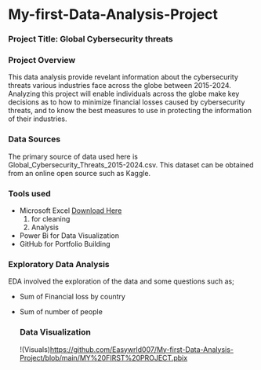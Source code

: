 # My-first-Data-Analysis-Project
### Project Title: Global Cybersecurity threats

### Project Overview

This data analysis provide revelant information about the cybersecurity threats various industries face across the globe between 2015-2024. Analyzing this project will enable individuals across the globe make key decisions as to how to minimize financial losses caused by cybersecurity threats, and to know the best measures to use in protecting the information of their industries.
### Data Sources
The primary source of data used here is Global_Cybersecurity_Threats_2015-2024.csv. This dataset can be obtained from an online open source such as Kaggle.

### Tools used
- Microsoft Excel [Download Here](Https://www.microsoft.com)
  1. for cleaning
  2. Analysis 
- Power Bi for Data Visualization
- GitHub for Portfolio Building
  
### Exploratory Data Analysis 
EDA involved the exploration of the data and some questions such as;
- Sum of Financial loss by country
- Sum of number of people

  ### Data Visualization
  !(Visuals)https://github.com/Easywrld007/My-first-Data-Analysis-Project/blob/main/MY%20FIRST%20PROJECT.pbix
  
